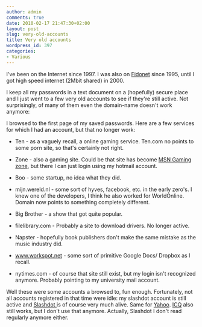 ```yaml
---
author: admin
comments: true
date: 2010-02-17 21:47:30+02:00
layout: post
slug: very-old-accounts
title: Very old accounts
wordpress_id: 397
categories:
- Various
---
```


I've been on the Internet since 1997. I was also on [Fidonet](http://www.fidonet.org/) since 1995, until I got high speed internet (2Mbit shared) in 2000.

I keep all my passwords in a text document on a (hopefully) secure place and I just went to a few very old accounts to see if they're still active. Not surprisingly, of many of them even the domain-name doesn't work anymore:

I browsed to the first page of my saved passwords. Here are a few services for which I had an account, but that no longer work:



    
  * Ten - as a vaguely recall, a online gaming service. Ten.com no points to some porn site, so that's certainly not right.

    
  * Zone - also a gaming site. Could be that site has become [MSN Gaming zone](http://zone.msn.com/en-us/home), but there I can just login using my hotmail account.

    
  * Boo - some startup, no idea what they did.

    
  * mijn.wereld.nl - some sort of hyves, facebook, etc. in the early zero's. I knew one of the developers, I think he also worked for WorldOnline. Domain now points to something completely different.

    
  * Big Brother - a show that got quite popular.

    
  * filelibrary.com - Probably a site to download drivers. No longer active.

    
  * Napster - hopefully book publishers don't make the same mistake as the music industry did.

    
  * www.workspot.net - some sort of primitive Google Docs/ Dropbox as I recall.

    
  * nytimes.com - of course that site still exist, but my login isn't recognized anymore. Probably pointing to my university mail account.


Well these were some accounts a browsed to, fun enough. Fortunately, not all accounts registered in that time were idle: my slashdot account is still active and [Slashdot ](http://www.slashdot.org)is of course very much alive. Same for [Yahoo](http://www.yahoo.com). [ICQ](http://www.icq.com/) also still works, but I don't use that anymore. Actually, Slashdot I don't read regularly anymore either.
